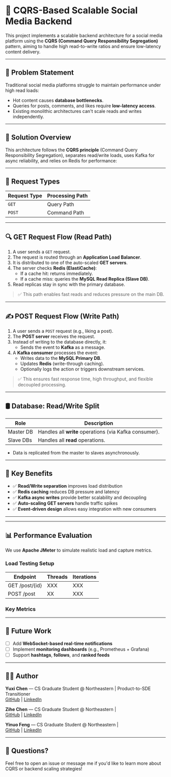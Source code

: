# 🧠 CQRS-Based Scalable Social Media Backend

This project implements a scalable backend architecture for a social media platform using the **CQRS (Command Query Responsibility Segregation)** pattern, aiming to handle high read-to-write ratios and ensure low-latency content delivery.

---

## 📌 Problem Statement

Traditional social media platforms struggle to maintain performance under high read loads:

- Hot content causes **database bottlenecks**.
- Queries for posts, comments, and likes require **low-latency access**.
- Existing monolithic architectures can't scale reads and writes independently.

---

## 🧩 Solution Overview

This architecture follows the **CQRS principle** (Command Query Responsibility Segregation), separates read/write loads, uses Kafka for async reliability, and relies on Redis for performance:

---

## 🔁 Request Types

| Request Type | Processing Path |
|--------------|------------------|
| `GET`        | Query Path       |
| `POST`       | Command Path     |

---

## 🔍 GET Request Flow (Read Path)

1. A user sends a `GET` request.
2. The request is routed through an **Application Load Balancer**.
3. It is distributed to one of the auto-scaled **GET servers**.
4. The server checks **Redis (ElastiCache)**:
   - If a cache hit: returns immediately.
   - If a cache miss: queries the **MySQL Read Replica (Slave DB)**.
5. Read replicas stay in sync with the primary database.

> ✅ This path enables fast reads and reduces pressure on the main DB.

---

## ✍️ POST Request Flow (Write Path)

1. A user sends a `POST` request (e.g., liking a post).
2. The **POST server** receives the request.
3. Instead of writing to the database directly, it:
   - Sends the event to **Kafka** as a message.
4. A **Kafka consumer** processes the event:
   - Writes data to the **MySQL Primary DB**.
   - Updates **Redis** (write-through caching).
   - Optionally logs the action or triggers downstream services.

> ✅ This ensures fast response time, high throughput, and flexible decoupled processing.

---

## 🛢️ Database: Read/Write Split

| Role       | Description                                |
|------------|--------------------------------------------|
| Master DB  | Handles all **write** operations (via Kafka consumer). |
| Slave DBs  | Handles all **read** operations.           |

- Data is replicated from the master to slaves asynchronously.

---

## 🚀 Key Benefits

- ✅ **Read/Write separation** improves load distribution
- ✅ **Redis caching** reduces DB pressure and latency
- ✅ **Kafka async writes** provide better scalability and decoupling
- ✅ **Auto-scaling GET servers** handle traffic spikes
- ✅ **Event-driven design** allows easy integration with new consumers

---

---

## 📊 Performance Evaluation

We use **Apache JMeter** to simulate realistic load and capture metrics.

### Load Testing Setup

| Endpoint       | Threads | Iterations |
| -------------- | ------- | ---------- |
| GET /post/{id} | XXX     | XXX        |
| POST /post     | XX      | XXX        |

### Key Metrics


---


## 🔮 Future Work

- [ ] Add **WebSocket-based real-time notifications**
- [ ] Implement **monitoring dashboards** (e.g., Prometheus + Grafana)
- [ ] Support **hashtags**, **follows**, and **ranked feeds**

---

## 👩‍💻 Author

**Yuxi Chen** — CS Graduate Student @ Northeastern | Product-to-SDE Transitioner  
[GitHub](https://github.com/) | [LinkedIn](https://linkedin.com/)

**Zihe Chen** — CS Graduate Student @ Northeastern |  
[GitHub](https://github.com/) | [LinkedIn](https://linkedin.com/)

**Yinuo Feng** — CS Graduate Student @ Northeastern |  
[GitHub](https://github.com/) | [LinkedIn](https://linkedin.com/)

---

## 💬 Questions?

Feel free to open an issue or message me if you'd like to learn more about CQRS or backend scaling strategies!
